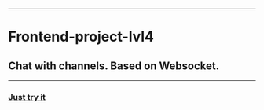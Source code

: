 ***
# Frontend-project-lvl4
## Chat with channels. Based on Websocket.
***
### [Just try it](https://test-chat-for-learning.herokuapp.com/)
